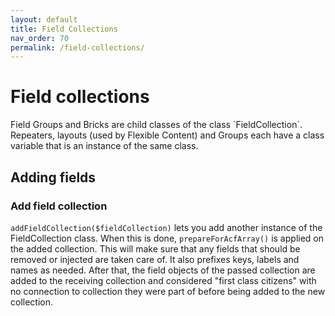 ```yaml
---
layout: default
title: Field Collections 
nav_order: 70
permalink: /field-collections/
---
```


# Field collections

Field Groups and Bricks are child classes of the class `FieldCollection´. Repeaters, layouts (used by Flexible Content) and Groups each have a class variable that is an instance of the same class.

## Adding fields

### Add field collection
`addFieldCollection($fieldCollection)` lets you add another instance of the FieldCollection class. When this is
done, `prepareForAcfArray()` is applied on the added collection. This will make sure that any fields that should be
removed or injected are taken care of. It also prefixes keys, labels and names as needed. After that, the field
objects of the passed collection are added to the receiving collection and considered "first class citizens" with no
connection to collection they were part of before being added to the new collection.
